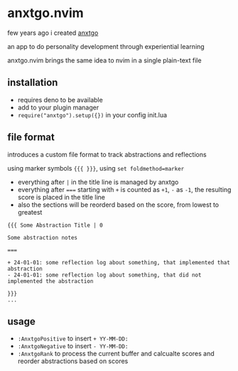 # anxtgo.nvim

few years ago i created [anxtgo](https://github.com/devidw/anxtgo)

an app to do personality development through experiential learning

anxtgo.nvim brings the same idea to nvim in a single plain-text file

## installation

- requires deno to be available
- add to your plugin manager
- `require("anxtgo").setup({})` in your config init.lua

## file format

introduces a custom file format to track abstractions and reflections

using marker symbols `{{{ }}}`, using `set foldmethod=marker`

- everything after `|` in the title line is managed by anxtgo
- everything after `===` starting with `+` is counted as `+1`, `-` as `-1`, the
  resulting score is placed in the title line
- also the sections will be reorderd based on the score, from lowest to greatest

```
{{{ Some Abstraction Title | 0

Some abstraction notes

===

+ 24-01-01: some reflection log about something, that implemented that abstraction
- 24-01-01: some reflection log about something, that did not implemented the abstraction

}}}
...
```

## usage

- `:AnxtgoPositive` to insert `+ YY-MM-DD:`
- `:AnxtgoNegative` to insert `- YY-MM-DD:`
- `:AnxtgoRank` to process the current buffer and calcualte scores and reorder
  abstractions based on scores
